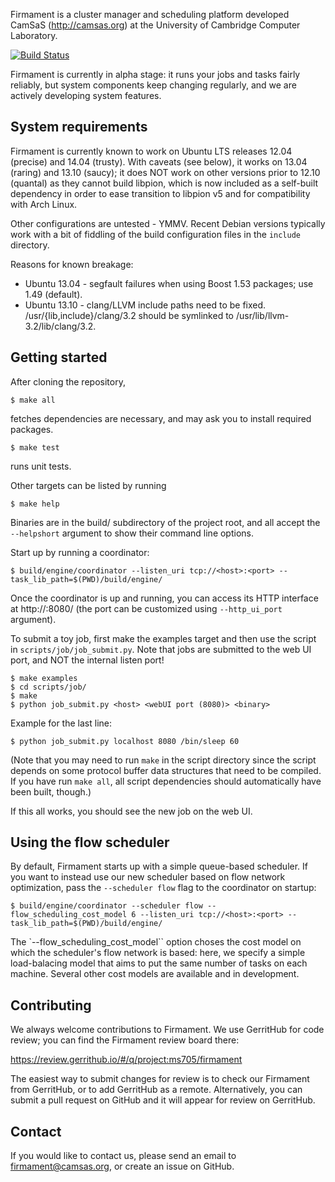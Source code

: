 Firmament is a cluster manager and scheduling platform developed CamSaS
(http://camsas.org) at the University of Cambridge Computer Laboratory.

[![Build Status](https://travis-ci.org/ms705/firmament.svg)](https://travis-ci.org/ms705/firmament)

Firmament is currently in alpha stage: it runs your jobs and tasks fairly
reliably, but system components keep changing regularly, and we are actively
developing system features.

## System requirements

Firmament is currently known to work on Ubuntu LTS releases 12.04 (precise) and
14.04 (trusty). With caveats (see below), it works on 13.04 (raring) and 13.10
(saucy); it does NOT work on other versions prior to 12.10 (quantal) as they
cannot build libpion, which is now included as a self-built dependency in order
to ease transition to libpion v5 and for compatibility with Arch Linux.

Other configurations are untested - YMMV. Recent Debian versions typically work
with a bit of fiddling of the build configuration files in the `include`
directory.

Reasons for known breakage:
 * Ubuntu 13.04 - segfault failures when using Boost 1.53 packages; use 1.49
                  (default).
 * Ubuntu 13.10 - clang/LLVM include paths need to be fixed.
                  /usr/{lib,include}/clang/3.2 should be symlinked to
                  /usr/lib/llvm-3.2/lib/clang/3.2.

## Getting started

After cloning the repository,

```
$ make all
```

fetches dependencies are necessary, and may ask you to install required
packages.

```
$ make test
```

runs unit tests.

Other targets can be listed by running

```
$ make help
```

Binaries are in the build/ subdirectory of the project root, and all accept the
`--helpshort` argument to show their command line options.

Start up by running a coordinator:

```
$ build/engine/coordinator --listen_uri tcp://<host>:<port> --task_lib_path=$(PWD)/build/engine/
```

Once the coordinator is up and running, you can access its HTTP interface at
http://<host>:8080/ (the port can be customized using `--http_ui_port`
argument).

To submit a toy job, first make the examples target and then use the script in
`scripts/job/job_submit.py`. Note that jobs are submitted to the web UI port,
and NOT the internal listen port!

```
$ make examples
$ cd scripts/job/
$ make
$ python job_submit.py <host> <webUI port (8080)> <binary>
```

Example for the last line:

```
$ python job_submit.py localhost 8080 /bin/sleep 60
```

(Note that you may need to run `make` in the script directory since the script
depends on some protocol buffer data structures that need to be compiled. If
you have run `make all`, all script dependencies should automatically have been
built, though.)

If this all works, you should see the new job on the web UI.

## Using the flow scheduler

By default, Firmament starts up with a simple queue-based scheduler. If you want
to instead use our new scheduler based on flow network optimization, pass
the `--scheduler flow` flag to the coordinator on startup:

```
$ build/engine/coordinator --scheduler flow --flow_scheduling_cost_model 6 --listen_uri tcp://<host>:<port> --task_lib_path=$(PWD)/build/engine/
```

The `--flow_scheduling_cost_model`` option choses the cost model on which the
scheduler's flow network is based: here, we specify a simple load-balacing model
that aims to put the same number of tasks on each machine. Several other cost
models are available and in development.

## Contributing

We always welcome contributions to Firmament. We use GerritHub for
code review; you can find the Firmament review board there:

https://review.gerrithub.io/#/q/project:ms705/firmament

The easiest way to submit changes for review is to check our
Firmament from GerritHub, or to add GerritHub as a remote.
Alternatively, you can submit a pull request on GitHub and it will
appear for review on GerritHub.

## Contact

If you would like to contact us, please send an email to firmament@camsas.org,
or create an issue on GitHub.
